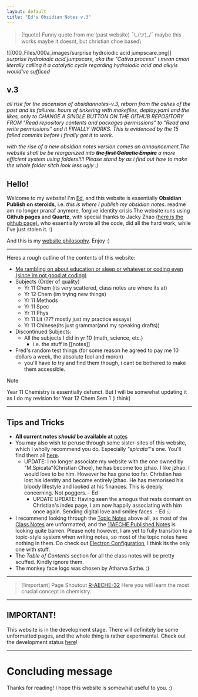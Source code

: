 ```yaml
---
layout: default
title: "Ed's Obsidian Notes v.3"
---
```


> [!quote] Funny quote from me (past website)
> ¯\\\_(ツ)\_/¯ maybe this works maybe it doesnt, but christian choe based\

![[000_Files/000a_images/surprise hydroiodic acid jumpscare.png]]
*surprise hydroiodic acid jumpscare, aka the "Cativa process" i mean cmon literally calling it a catalytic cycle regarding hydroiodic acid and alkyls would've sufficed*

## v.3
*all rise for the ascension of obsidiannotes-v.3, reborn from the ashes of the past and its failures. hours of tinkering with makefiles, deploy.yaml and the likes, only to CHANGE A SINGLE BUTTON ON THE GITHUB REPOSITORY FROM "Read repository contents and packages permissions" to "Read and write permissions" and it FINALLY WORKS. This is evidenced by the 15 failed commits before i finally got it to work.*

*with the rise of a new obsidian notes version comes an announcement.The website shall be be reorganized into **~~the first Galactic Empire~~** a more efficient system using folders!!!! Please stand by as i find out how to make the whole folder sitch look less ugly :)*

## Hello!

Welcome to my website! I'm [Ed](about.md), and this website is essentially **Obsidian Publish on steroids**, i.e. *this is where I publish my obsidian notes*. 
readme
am no longer pranaf anymore, forgive identity crisis
The website runs using **Github pages** and **Quartz**, with special thanks to Jacky Zhao [(here is the github page)](https://github.com/jackyzha0), who essentially wrote all the code, did all the hard work, while I've just stolen it. :)

And this is my [website philosophy](20-12-2022%20Website%20Philosophy). Enjoy :)

___

Heres a rough outline of the contents of this website:
- [Me rambling on about education or sleep or whatever or coding even (since im not good at coding)](Writings.md)
- Subjects (Order of quality)
	- Yr 11 Chem (its very scattered, class notes are where its at)
	- Yr 12 Chem (im trying new things)
	- Yr 11 Methods
	- Yr 11 Spec
	- Yr 11 Phys
	- Yr 11 Lit (??? mostly just my practice essays)
	- Yr 11 Chinese(its just grammar(and my speaking drafts))
- Discontinued Subjects:
	- All the subjects I did in yr 10 (math, science, etc.)
		- i.e. the stuff in [[notes]]
- Fred's random test things (for some reason he agreed to pay me 10 dollars a week, the absolute fool and moron)
	- you'll have to try and find them though, i cant be bothered to make them accessible.

> [!NOTE]
> Year 11 Chemistry is essentially defunct. But I will be somewhat updating it as I do my revision for Year 12 Chem  Sem 1 (i think)

___

## Tips and Tricks

- **All current notes *should* be available at** [notes](notes.md) 
- You may also wish to peruse through some sister-sites of this website, which I wholly recommend you do. Especially *"spicata"*'s one. You'll find them all [here](https://notes-coalition.github.io/).
	- UPDATE: I no longer associate my website with the one owned by "M.Spicata"(Christian Choe), he has become too jzhao. I like jzhao. I would  love to be him. However he has gone too far. Christian has lost his identity and become entirely jzhao. He has memorised his bloody lifestyle and looked at his finances. This is deeply concerning. Not poggers. - Ed
		- UPDATE UPDATE: Having seen the amogus that rests dormant on Christian's index page, I am now happily associating with him once again. Sending digital love and smiley faces. - Ed ඞ
- I recommend looking through the [Topic Notes](AECHE/AECHE%20Topic%20Notes.md) above all, as most of the [Class Notes](AECHE/AECHE%20Class%20Notes.md) are unformatted, and the [11AECHE Published Notes](AECHE/11AECHE%20Published%20Notes.md) is looking quite barren. Please note however, I am yet to fully transition to a topic-style system when writing notes, so most of the topic notes have nothing in them. Do check out [Electron Configuration](AECHE/Electron%20Configuration.md), I think its the only one with stuff.
- The *Table of Contents* section for all the class notes will be pretty scuffed.  Kindly ignore them.
- The monkey face logo was chosen by Atharva Sathe. :)

___

> [!important] Page Shoutout
> [R-AECHE-32](AECHE/R-AECHE-32.md)
> Here you will learn the most crucial concept in chemistry.

___

## IMPORTANT!

This website is in the development stage. There will definitely be some unformatted pages, and the whole thing is rather experimental. Check out the development status [here](Development%20Status.md)!

___

# Concluding message

Thanks for reading! I hope this website is somewhat useful to you. :)

